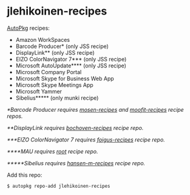 jlehikoinen-recipes
===================

[AutoPkg](https://github.com/autopkg/autopkg) recipes:

- Amazon WorkSpaces
- Barcode Producer* (only JSS recipe)
- DisplayLink** (only JSS recipe)
- EIZO ColorNavigator 7*** (only JSS recipe)
- Microsoft AutoUpdate**** (only JSS recipe)
- Microsoft Company Portal
- Microsoft Skype for Business Web App
- Microsoft Skype Meetings App
- Microsoft Yammer
- Sibelius***** (only munki recipe)

_*Barcode Producer requires [mosen-recipes](https://github.com/autopkg/mosen-recipes) and [moofit-recipes](https://github.com/autopkg/moofit-recipes) recipe repos._

_**DisplayLink requires [bochoven-recipes](https://github.com/autopkg/bochoven-recipes) recipe repo._

_***EIZO ColorNavigator 7 requires [foigus-recipes](https://github.com/autopkg/foigus-recipes) recipe repo._

_****MAU requires [root](https://github.com/autopkg/recipes) recipe repo._

_*****Sibelius requires [hansen-m-recipes](https://github.com/autopkg/hansen-m-recipes) recipe repo._

Add this repo:

`$ autopkg repo-add jlehikoinen-recipes`
